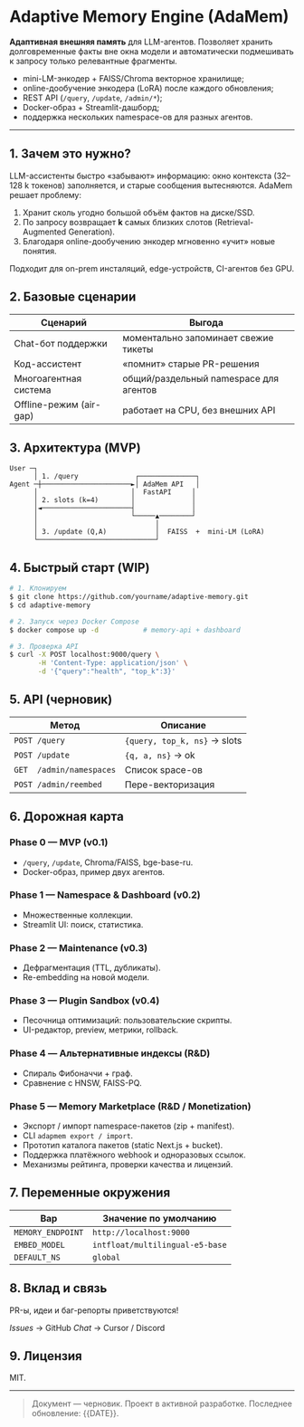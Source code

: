 # Adaptive Memory Engine (AdaMem)

**Адаптивная внешняя память** для LLM-агентов.  Позволяет хранить
долговременные факты вне окна модели и автоматически подмешивать к запросу
только релевантные фрагменты.

* mini-LM-энкодер + FAISS/Chroma векторное хранилище;
* online-дообучение энкодера (LoRA) после каждого обновления;
* REST API (`/query`, `/update`, `/admin/*`);
* Docker-образ + Streamlit-дашборд;
* поддержка нескольких namespace-ов для разных агентов.

---

## 1. Зачем это нужно?

LLM-ассистенты быстро «забывают» информацию: окно контекста
(32–128 k токенов) заполняется, и старые сообщения вытесняются. AdaMem
решает проблему:

1. Хранит сколь угодно большой объём фактов на диске/SSD.
2. По запросу возвращает **k** самых близких слотов (Retrieval-Augmented Generation).
3. Благодаря online-дообучению энкодер мгновенно «учит» новые понятия.

Подходит для on-prem инсталяций, edge-устройств, CI-агентов без GPU.

## 2. Базовые сценарии

| Сценарий                | Выгода                                   |
|-------------------------|------------------------------------------|
| Chat-бот поддержки      | моментально запоминает свежие тикеты     |
| Код-ассистент           | «помнит» старые PR-решения               |
| Многоагентная система   | общий/раздельный namespace для агентов   |
| Offline-режим (air-gap) | работает на CPU, без внешних API         |

## 3. Архитектура (MVP)
```
User ─┐                                    
      │ 1. /query              ┌──────────────┐
Agent ─┼──────────────────────►│ AdaMem API   │
      │                       │  FastAPI     │
      │ 2. slots (k=4)        │              │
      │◄──────────────────────┤              │
      │                       └─────▲────────┘
      │                             │
      │ 3. /update (Q,A)            │  FAISS  +  mini-LM (LoRA)
      └─────────────────────────────┘
```

## 4. Быстрый старт (WIP)
```bash
# 1. Клонируем
$ git clone https://github.com/yourname/adaptive-memory.git
$ cd adaptive-memory

# 2. Запуск через Docker Compose
$ docker compose up -d           # memory-api + dashboard

# 3. Проверка API
$ curl -X POST localhost:9000/query \
       -H 'Content-Type: application/json' \
       -d '{"query":"health", "top_k":3}'
```

## 5. API (черновик)
| Метод         | Описание                         |
|---------------|----------------------------------|
| `POST /query` | `{query, top_k, ns}` → slots     |
| `POST /update`| `{q, a, ns}`  → ok              |
| `GET  /admin/namespaces`| Список space-ов       |
| `POST /admin/reembed`   | Пере-векторизация      |

## 6. Дорожная карта

### Phase 0 — MVP (v0.1)
* `/query`, `/update`, Chroma/FAISS, bge-base-ru.
* Docker-образ, пример двух агентов.

### Phase 1 — Namespace & Dashboard (v0.2)
* Множественные коллекции.
* Streamlit UI: поиск, статистика.

### Phase 2 — Maintenance (v0.3)
* Дефрагментация (TTL, дубликаты).
* Re-embedding на новой модели.

### Phase 3 — Plugin Sandbox (v0.4)
* Песочница оптимизаций: пользовательские скрипты.
* UI-редактор, preview, метрики, rollback.

### Phase 4 — Альтернативные индексы (R&D)
* Спираль Фибоначчи + граф.
* Сравнение с HNSW, FAISS-PQ.

### Phase 5 — Memory Marketplace (R&D / Monetization)
* Экспорт / импорт namespace-пакетов (zip + manifest).
* CLI `adapmem export / import`.
* Прототип каталога пакетов (static Next.js + bucket).
* Поддержка платёжного webhook и одноразовых ссылок.
* Механизмы рейтинга, проверки качества и лицензий.

## 7. Переменные окружения
| Вар                | Значение по умолчанию          |
|--------------------|--------------------------------|
| `MEMORY_ENDPOINT`  | `http://localhost:9000`        |
| `EMBED_MODEL`      | `intfloat/multilingual-e5-base`|
| `DEFAULT_NS`       | `global`                       |

## 8. Вклад и связь
PR-ы, идеи и баг-репорты приветствуются!

*Issues* → GitHub
*Chat*   → Cursor / Discord

## 9. Лицензия
MIT.

---
> Документ — черновик.  Проект в активной разработке.  Последнее обновление: {{DATE}}.
